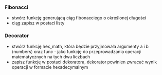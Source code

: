 ### Fibonacci ### 

- stwórz funkcję generującą ciąg fibonacciego o określonej długości 
- ciąg zapisz w postaci listy

### Decorator ###

- stwórz funkcję hex_math, która będzie przyjmowała argumenty a i b (numbers) oraz func - jako funkcję do przeprowadzania operacji matematycznych na tych dwu liczbach 
- zapisz funkcję w postaci dekoratora, dekorator powinien zwracać wynik operacji w formacie hexadecymalnym